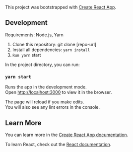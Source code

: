 This project was bootstrapped with [Create React App](https://github.com/facebook/create-react-app).

## Development

Requirements: Node.js, Yarn

1. Clone this repository: git clone [repo-url]
2. Install all dependencies: `yarn install`
3. `Run yarn` start 

In the project directory, you can run:

### `yarn start`

Runs the app in the development mode.<br>
Open [http://localhost:3000](http://localhost:3000) to view it in the browser.

The page will reload if you make edits.<br>
You will also see any lint errors in the console.



## Learn More

You can learn more in the [Create React App documentation](https://facebook.github.io/create-react-app/docs/getting-started).

To learn React, check out the [React documentation](https://reactjs.org/).

